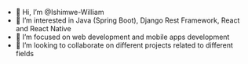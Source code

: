 - 👋 Hi, I’m @Ishimwe-William
- 👀 I’m interested in Java (Spring Boot), Django Rest Framework, React and React Native 
- 🌱 I’m focused on web development and mobile apps development 
- 💞️ I’m looking to collaborate on different projects related to different fields 
